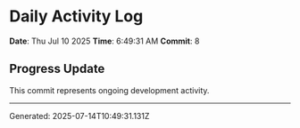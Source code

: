 # Daily Activity Log

**Date**: Thu Jul 10 2025
**Time**: 6:49:31 AM
**Commit**: 8

## Progress Update

This commit represents ongoing development activity.

---
Generated: 2025-07-14T10:49:31.131Z
